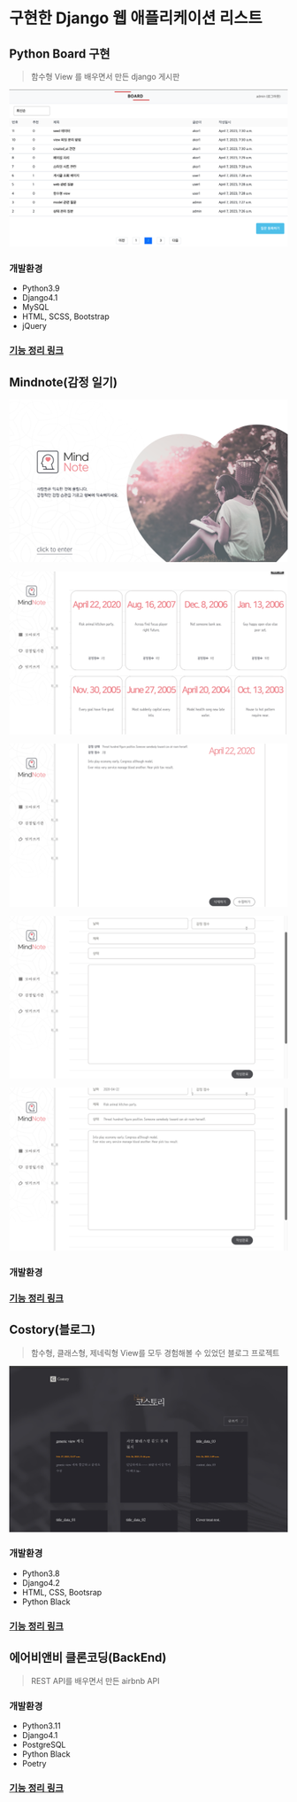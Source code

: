 # 구현한 Django 웹 애플리케이션 리스트

## Python Board 구현
> 함수형 View 를 배우면서 만든 django 게시판

![img.png](docs/img.png)

### 개발환경
- Python3.9
- Django4.1
- MySQL
- HTML, SCSS, Bootstrap
- jQuery

### [기능 정리 링크](doit/mysite/README.md)

## Mindnote(감정 일기)
> 

![img_1.png](img_1.png)

![img_2.png](img_2.png)

![img_3.png](img_3.png)

![img_5.png](img_5.png)

![img_4.png](img_4.png)


### 개발환경

### [기능 정리 링크](codeit-django/mindnote/README.md)

## Costory(블로그)
> 함수형, 클래스형, 제네릭형 View를 모두 경험해볼 수 있었던 블로그 프로젝트

![img.png](img.png)

### 개발환경
- Python3.8
- Django4.2
- HTML, CSS, Bootsrap
- Python Black

### [기능 정리 링크](codeit-django/costory/README.md)


## 에어비앤비 클론코딩(BackEnd)
> REST API를 배우면서 만든 airbnb API

### 개발환경
- Python3.11
- Django4.1
- PostgreSQL
- Python Black
- Poetry

### [기능 정리 링크](airbnb-clone-backend/README.md)
